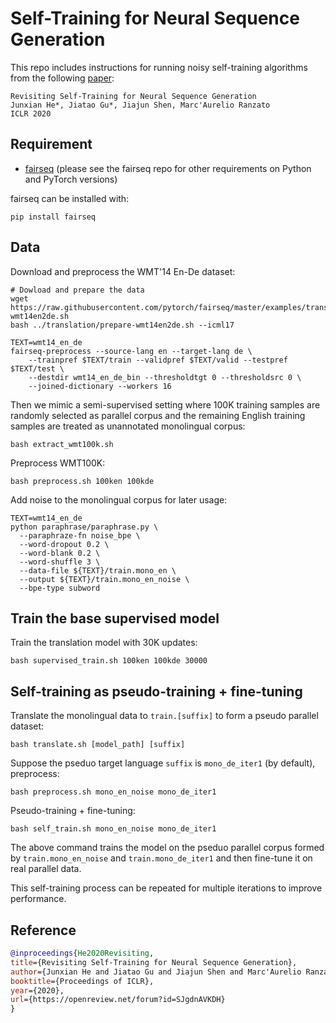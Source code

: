 # Self-Training for Neural Sequence Generation

This repo includes instructions for running noisy self-training algorithms from the following [paper](https://arxiv.org/abs/1909.13788):

```
Revisiting Self-Training for Neural Sequence Generation
Junxian He*, Jiatao Gu*, Jiajun Shen, Marc'Aurelio Ranzato
ICLR 2020
```



## Requirement

- [fairseq](https://github.com/pytorch/fairseq) (please see the fairseq repo for other requirements on Python and PyTorch versions)



fairseq can be installed with:

```shell
pip install fairseq
```



## Data

Download and preprocess the WMT'14 En-De dataset:

```shell
# Dowload and prepare the data
wget https://raw.githubusercontent.com/pytorch/fairseq/master/examples/translation/prepare-wmt14en2de.sh
bash ../translation/prepare-wmt14en2de.sh --icml17

TEXT=wmt14_en_de
fairseq-preprocess --source-lang en --target-lang de \
    --trainpref $TEXT/train --validpref $TEXT/valid --testpref $TEXT/test \
    --destdir wmt14_en_de_bin --thresholdtgt 0 --thresholdsrc 0 \
    --joined-dictionary --workers 16
```

Then we mimic a semi-supervised setting where 100K training samples are randomly selected as parallel corpus and the remaining English training samples are treated as unannotated monolingual corpus:

```shell
bash extract_wmt100k.sh
```



Preprocess WMT100K:

```shell
bash preprocess.sh 100ken 100kde 
```



Add noise to the monolingual corpus for later usage:

```shell
TEXT=wmt14_en_de
python paraphrase/paraphrase.py \
  --paraphraze-fn noise_bpe \
  --word-dropout 0.2 \
  --word-blank 0.2 \
  --word-shuffle 3 \
  --data-file ${TEXT}/train.mono_en \
  --output ${TEXT}/train.mono_en_noise \
  --bpe-type subword
```



## Train the base supervised model

Train the translation model with 30K updates:

```shell
bash supervised_train.sh 100ken 100kde 30000
```



## Self-training as pseudo-training + fine-tuning

Translate the monolingual data to `train.[suffix]` to form a pseudo parallel dataset:

```shell
bash translate.sh [model_path] [suffix]  
```



Suppose the pseduo target language `suffix` is `mono_de_iter1` (by default), preprocess:

```shell
bash preprocess.sh mono_en_noise mono_de_iter1
```



Pseudo-training + fine-tuning: 

```shell
bash self_train.sh mono_en_noise mono_de_iter1 
```

The above command trains the model on the pseduo parallel corpus formed by `train.mono_en_noise` and `train.mono_de_iter1` and then fine-tune it on real parallel data.



This self-training process can be repeated for multiple iterations to improve performance.



## Reference

```bibtex
@inproceedings{He2020Revisiting,
title={Revisiting Self-Training for Neural Sequence Generation},
author={Junxian He and Jiatao Gu and Jiajun Shen and Marc'Aurelio Ranzato},
booktitle={Proceedings of ICLR},
year={2020},
url={https://openreview.net/forum?id=SJgdnAVKDH}
}
```

